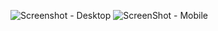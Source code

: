 ![Screenshot - Desktop](https://raw.githubusercontent.com/danigrant/d3-chart-plugin/master/screenshots/d3dashboardgithub)
![ScreenShot - Mobile](https://raw.githubusercontent.com/danigrant/d3-chart-plugin/master/screenshots/d3dashboardipad.png)
